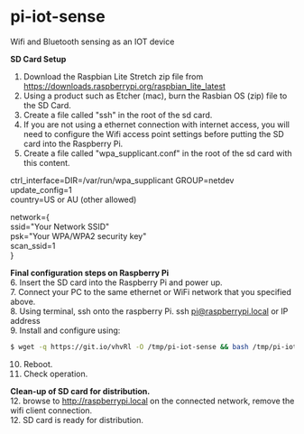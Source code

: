 # pi-iot-sense
Wifi and Bluetooth sensing as an IOT device

<b>SD Card Setup</b>
1. Download the Raspbian Lite Stretch zip file from https://downloads.raspberrypi.org/raspbian_lite_latest
2. Using a product such as Etcher (mac), burn the Rasbian OS (zip) file to the SD Card.
3. Create a file called "ssh" in the root of the sd card.
4. If you are not using a ethernet connection with internet access, you will need to configure the Wifi access point settings before putting the SD card into the Raspberry Pi.
5. Create a file called "wpa_supplicant.conf" in the root of the sd card with this content.

ctrl_interface=DIR=/var/run/wpa_supplicant GROUP=netdev<br>
update_config=1<br>
country=US or AU (other allowed)<br>

network={<br>
  ssid="Your Network SSID" <br>
  psk="Your WPA/WPA2 security key" <br>
  scan_ssid=1<br>
}<br>

<b>Final configuration steps on Raspberry Pi</b><br>
6. Insert the SD card into the Raspberry Pi and power up.<br>
7. Connect your PC to the same ethernet or WiFi network that you specified above.<br>
8. Using terminal, ssh onto the raspberry Pi.  ssh pi@raspberrypi.local or IP address<br>
9. Install and configure using:<br>
```sh
$ wget -q https://git.io/vhvRl -O /tmp/pi-iot-sense && bash /tmp/pi-iot-sense
```
10. Reboot.<br>
11. Check operation.<br>

<b>Clean-up of SD card for distribution.</b><br>
12. browse to http://raspberrypi.local on the connected network, remove the wifi client connection.<br>
12. SD card is ready for distribution.<br>

